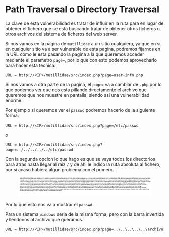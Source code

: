 # Path Traversal o Directory Traversal

La clave de esta vulnerabilidad es tratar de influir en la ruta para en lugar de obtener el fichero que se esta buscando tratar de obtener otros ficheros u otros archivos del sistema de ficheros del web server.

Si nos vamos en la pagina de `mutillidae` a un sitio cualquiera, ya que en si, en cualquier sitio va a ser vulnerable de esta pagina, podremos fijarnos en la URL como le esta pasando la pagina a la que queremos acceder mediante el parametro `page=`, por lo que con esto podemos aprovecharlo para hacer esta tecnica:

```
URL = http://<IP>/mutillidae/src/index.php?page=user-info.php
```

Si nos vamos a otra parte de la pagina, el `page=` va a cambiar de `.php` por lo que podemos ver que nos esta pillando directamente el archivo que queremos que nos muestre en pantalla, siendo asi una vulnerabilidad enorme.

Por ejemplo si queremos ver el `passwd` podremos hacerlo de la siguiente forma:

```
URL = http://<IP>/mutillidae/src/index.php?page=/etc/passwd
```

o

```
URL = http://<IP>/mutillidae/src/index.php?page=../../../../../etc/passwd
```

Con la segunda opcion lo que hago es que se vaya todos los directorios para atras hasta llegar al raiz `/` y de ahi le indico la ruta absoluta al fichero, por si acaso hubiera algun problema con el primero.

<figure><img src="../../../.gitbook/assets/image (77) (1).png" alt=""><figcaption></figcaption></figure>

Por lo que esto nos va a mostrar el `passwd`.

Para un sistema `windows` seria de la misma forma, pero con la barra invertida y llendonos al archivo que queramos.

```
URL = http://<IP>/mutillidae/src/index.php?page=..\..\..\..\..\archivo
```

